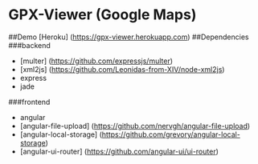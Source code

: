 # GPX-Viewer (Google Maps)
##Demo
[Heroku] (https://gpx-viewer.herokuapp.com)
##Dependencies
###backend
* [multer] (https://github.com/expressjs/multer)
* [xml2js] (https://github.com/Leonidas-from-XIV/node-xml2js)
* express
* jade

###frontend
* angular
* [angular-file-upload] (https://github.com/nervgh/angular-file-upload)
* [angular-local-storage] (https://github.com/grevory/angular-local-storage)
* [angular-ui-router] (https://github.com/angular-ui/ui-router)

